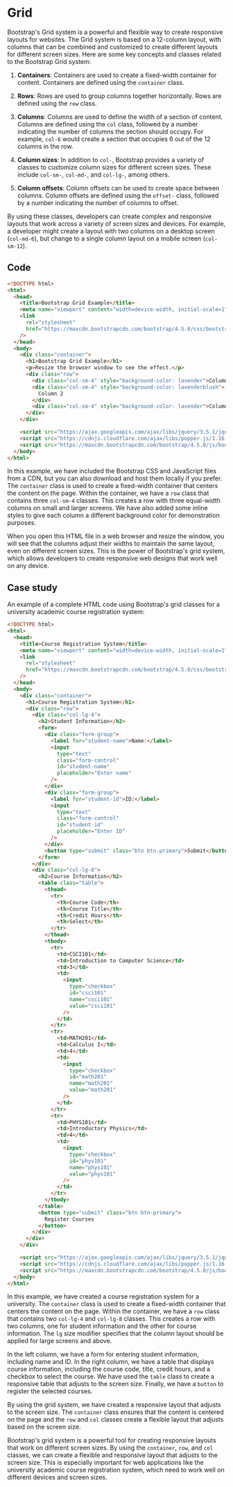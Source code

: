 # Grid
Bootstrap's Grid system is a powerful and flexible way to create responsive layouts for websites. The Grid system is based on a 12-column layout, with columns that can be combined and customized to create different layouts for different screen sizes. Here are some key concepts and classes related to the Bootstrap Grid system:

1. **Containers**: Containers are used to create a fixed-width container for content. Containers are defined using the `container` class.

2. **Rows**: Rows are used to group columns together horizontally. Rows are defined using the `row` class.

3. **Columns**: Columns are used to define the width of a section of content. Columns are defined using the `col` class, followed by a number indicating the number of columns the section should occupy. For example, `col-6` would create a section that occupies 6 out of the 12 columns in the row.

4. **Column sizes**: In addition to `col-`, Bootstrap provides a variety of classes to customize column sizes for different screen sizes. These include `col-sm-`, `col-md-`, and `col-lg-`, among others.

5. **Column offsets**: Column offsets can be used to create space between columns. Column offsets are defined using the `offset-` class, followed by a number indicating the number of columns to offset.

By using these classes, developers can create complex and responsive layouts that work across a variety of screen sizes and devices. For example, a developer might create a layout with two columns on a desktop screen (`col-md-6`), but change to a single column layout on a mobile screen (`col-sm-12`).

## Code

```html
<!DOCTYPE html>
<html>
  <head>
    <title>Bootstrap Grid Example</title>
    <meta name="viewport" content="width=device-width, initial-scale=1" />
    <link
      rel="stylesheet"
      href="https://maxcdn.bootstrapcdn.com/bootstrap/4.5.0/css/bootstrap.min.css"
    />
  </head>
  <body>
    <div class="container">
      <h1>Bootstrap Grid Example</h1>
      <p>Resize the browser window to see the effect.</p>
      <div class="row">
        <div class="col-sm-4" style="background-color: lavender">Column 1</div>
        <div class="col-sm-4" style="background-color: lavenderblush">
          Column 2
        </div>
        <div class="col-sm-4" style="background-color: lavender">Column 3</div>
      </div>
    </div>

    <script src="https://ajax.googleapis.com/ajax/libs/jquery/3.5.1/jquery.min.js"></script>
    <script src="https://cdnjs.cloudflare.com/ajax/libs/popper.js/1.16.0/umd/popper.min.js"></script>
    <script src="https://maxcdn.bootstrapcdn.com/bootstrap/4.5.0/js/bootstrap.min.js"></script>
  </body>
</html>
```

In this example, we have included the Bootstrap CSS and JavaScript files from a CDN, but you can also download and host them locally if you prefer. The `container` class is used to create a fixed-width container that centers the content on the page. Within the container, we have a `row` class that contains three `col-sm-4` classes. This creates a row with three equal-width columns on small and larger screens. We have also added some inline styles to give each column a different background color for demonstration purposes.

When you open this HTML file in a web browser and resize the window, you will see that the columns adjust their widths to maintain the same layout, even on different screen sizes. This is the power of Bootstrap's grid system, which allows developers to create responsive web designs that work well on any device. 

## Case study
An example of a complete HTML code using Bootstrap's grid classes for a university academic course registration system:

```html
<!DOCTYPE html>
<html>
  <head>
    <title>Course Registration System</title>
    <meta name="viewport" content="width=device-width, initial-scale=1" />
    <link
      rel="stylesheet"
      href="https://maxcdn.bootstrapcdn.com/bootstrap/4.5.0/css/bootstrap.min.css"
    />
  </head>
  <body>
    <div class="container">
      <h1>Course Registration System</h1>
      <div class="row">
        <div class="col-lg-4">
          <h2>Student Information</h2>
          <form>
            <div class="form-group">
              <label for="student-name">Name:</label>
              <input
                type="text"
                class="form-control"
                id="student-name"
                placeholder="Enter name"
              />
            </div>
            <div class="form-group">
              <label for="student-id">ID:</label>
              <input
                type="text"
                class="form-control"
                id="student-id"
                placeholder="Enter ID"
              />
            </div>
            <button type="submit" class="btn btn-primary">Submit</button>
          </form>
        </div>
        <div class="col-lg-8">
          <h2>Course Information</h2>
          <table class="table">
            <thead>
              <tr>
                <th>Course Code</th>
                <th>Course Title</th>
                <th>Credit Hours</th>
                <th>Select</th>
              </tr>
            </thead>
            <tbody>
              <tr>
                <td>CSCI101</td>
                <td>Introduction to Computer Science</td>
                <td>3</td>
                <td>
                  <input
                    type="checkbox"
                    id="csci101"
                    name="csci101"
                    value="csci101"
                  />
                </td>
              </tr>
              <tr>
                <td>MATH201</td>
                <td>Calculus I</td>
                <td>4</td>
                <td>
                  <input
                    type="checkbox"
                    id="math201"
                    name="math201"
                    value="math201"
                  />
                </td>
              </tr>
              <tr>
                <td>PHYS101</td>
                <td>Introductory Physics</td>
                <td>4</td>
                <td>
                  <input
                    type="checkbox"
                    id="phys101"
                    name="phys101"
                    value="phys101"
                  />
                </td>
              </tr>
            </tbody>
          </table>
          <button type="submit" class="btn btn-primary">
            Register Courses
          </button>
        </div>
      </div>
    </div>

    <script src="https://ajax.googleapis.com/ajax/libs/jquery/3.5.1/jquery.min.js"></script>
    <script src="https://cdnjs.cloudflare.com/ajax/libs/popper.js/1.16.0/umd/popper.min.js"></script>
    <script src="https://maxcdn.bootstrapcdn.com/bootstrap/4.5.0/js/bootstrap.min.js"></script>
  </body>
</html>

```

In this example, we have created a course registration system for a university. The `container` class is used to create a fixed-width container that centers the content on the page. Within the container, we have a `row` class that contains two `col-lg-4` and `col-lg-8` classes. This creates a row with two columns, one for student information and the other for course information. The `lg` size modifier specifies that the column layout should be applied for large screens and above.

In the left column, we have a form for entering student information, including name and ID. In the right column, we have a table that displays course information, including the course code, title, credit hours, and a checkbox to select the course. We have used the `table` class to create a responsive table that adjusts to the screen size. Finally, we have a `button` to register the selected courses.

By using the grid system, we have created a responsive layout that adjusts to the screen size. The `container` class ensures that the content is centered on the page and the `row` and `col` classes create a flexible layout that adjusts based on the screen size.

Bootstrap's grid system is a powerful tool for creating responsive layouts that work on different screen sizes. By using the `container`, `row`, and `col` classes, we can create a flexible and responsive layout that adjusts to the screen size. This is especially important for web applications like the university academic course registration system, which need to work well on different devices and screen sizes.

